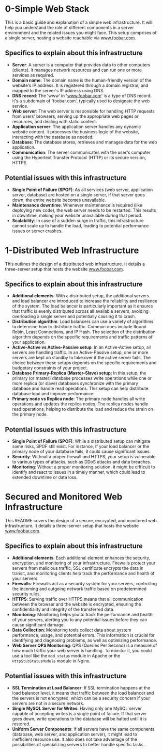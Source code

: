 # 0-Simple Web Stack

This is a basic guide and explanation of a simple web infrastructure. It will help you understand the role of different components in a server environment and the related issues you might face. This setup comprises of a single server, hosting a website reachable via www.foobar.com.

## Specifics to explain about this infrastructure

- **Server**: A server is a computer that provides data to other computers (clients). It manages network resources and can run one or more services as required.
- **Domain name**: The domain name is the human-friendly version of the website's IP address. It is registered through a domain registrar, and mapped to the server's IP address using DNS.
- **DNS record**: The 'www' in 'www.foobar.com' is a type of DNS record. It's a subdomain of 'foobar.com', typically used to designate the web service.
- **Web server**: The web server is responsible for handling HTTP requests from users' browsers, serving up the appropriate web pages or resources, and dealing with static content.
- **Application server**: The application server handles any dynamic website content. It processes the business logic of the website, interacting with the database as needed.
- **Database**: The database stores, retrieves and manages data for the web application.
- **Communication**: The server communicates with the user's computer using the Hypertext Transfer Protocol (HTTP) or its secure version, HTTPS.

## Potential issues with this infrastructure

- **Single Point of Failure (SPOF)**: As all services (web server, application server, database) are hosted on a single server, if that server goes down, the entire website becomes unavailable.
- **Maintenance downtime**: Whenever maintenance is required (like deploying new code), the web server needs to be restarted. This results in downtime, making your website unavailable during that period.
- **Scalability**: In case of a sudden surge in traffic, this infrastructure cannot scale up to handle the load, leading to potential performance issues or server crashes.

# 1-Distributed Web Infrastructure

This outlines the design of a distributed web infrastructure. It details a three-server setup that hosts the website www.foobar.com.
## Specifics to explain about this infrastructure

- **Additional elements**: With a distributed setup, the additional servers and load balancer are introduced to increase the reliability and resilience of the system. The load balancer is particularly important as it ensures that traffic is evenly distributed across all available servers, avoiding overloading a single server and potentially causing it to crash.
- **Distribution algorithm**: Load balancers can use a variety of algorithms to determine how to distribute traffic. Common ones include Round Robin, Least Connections, and IP Hash. The selection of the distribution algorithm depends on the specific requirements and traffic patterns of your application.
- **Active-Active vs Active-Passive setup**: In an Active-Active setup, all servers are handling traffic. In an Active-Passive setup, one or more servers are kept on standby to take over if the active server fails. The choice between these setups depends on the specific requirements and budgetary constraints of your project.
- **Database Primary-Replica (Master-Slave) setup**: In this setup, the primary (or master) database processes write operations while one or more replica (or slave) databases synchronize with the primary database and handle read operations. This setup can help distribute database load and improve performance.
- **Primary node vs Replica node**: The primary node handles all write operations and updates the replica nodes. The replica nodes handle read operations, helping to distribute the load and reduce the strain on the primary node.

## Potential issues with this infrastructure

- **Single Point of Failure (SPOF)**: While a distributed setup can mitigate some risks, SPOF still exist. For instance, if your load balancer or the primary node of your database fails, it could cause significant issues.
- **Security**: Without a proper firewall and HTTPS, your setup is vulnerable to various types of attacks, such as DDoS attacks and data breaches.
- **Monitoring**: Without a proper monitoring solution, it might be difficult to identify and react to issues in a timely manner, which could lead to extended downtime or data loss.

# Secured and Monitored Web Infrastructure

This README covers the design of a secure, encrypted, and monitored web infrastructure. It details a three-server setup that hosts the website www.foobar.com.
## Specifics to explain about this infrastructure

- **Additional elements**: Each additional element enhances the security, encryption, and monitoring of your infrastructure. Firewalls protect your servers from malicious traffic, SSL certificate encrypts the data in transit, and monitoring clients help track the performance and health of your servers.
- **Firewalls**: Firewalls act as a security system for your servers, controlling the incoming and outgoing network traffic based on predetermined security rules.
- **HTTPS**: Serving traffic over HTTPS means that all communication between the browser and the website is encrypted, ensuring the confidentiality and integrity of the transferred data.
- **Monitoring**: Monitoring helps you to track the performance and health of your servers, alerting you to any potential issues before they can cause significant damage.
- **Data Collection**: Monitoring tools collect data about system performance, usage, and potential errors. This information is crucial for identifying and diagnosing problems, as well as optimizing performance.
- **Web Server QPS Monitoring**: QPS (Queries Per Second) is a measure of how much traffic your web server is handling. To monitor it, you could use a tool like the `mod_status` module in Apache or the `HttpStubStatusModule` module in Nginx.

## Potential issues with this infrastructure

- **SSL Termination at Load Balancer**: If SSL termination happens at the load balancer level, it means that traffic between the load balancer and the servers is not encrypted, which can be a security concern if your servers are not in a secure network.
- **Single MySQL Server for Writes**: Having only one MySQL server capable of accepting writes is a single point of failure. If that server goes down, write operations to the database will be halted until it is restored.
- **Uniform Server Components**: If all servers have the same components (database, web server, and application server), it might lead to inefficient resource use. It also does not take advantage of the possibilities of specializing servers to better handle specific tasks.